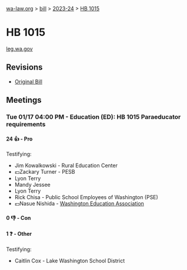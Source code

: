 [wa-law.org](/) > [bill](/bill/) > [2023-24](/bill/2023-24/) > [HB 1015](/bill/2023-24/hb/1015/)

# HB 1015
[leg.wa.gov](https://app.leg.wa.gov/billsummary?BillNumber=1015&Year=2023&Initiative=false)

## Revisions
* [Original Bill](1/)

## Meetings
### Tue 01/17 04:00 PM - Education (ED): HB 1015 Paraeducator requirements
#### 24 👍 - Pro
Testifying:
* Jim Kowalkowski - Rural Education Center
* 💵Zackary Turner - PESB
* Lyon Terry
* Mandy Jessee
* Lyon Terry
* Rick Chisa - Public School Employees of Washington (PSE)
* 💵Nasue Nishida - [Washington Education Association](/org/washington_education_association/)

#### 0 👎 - Con

#### 1 ❓ - Other
Testifying:
* Caitlin Cox - Lake Washington School District
